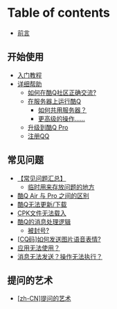 # Table of contents

* [前言](README.md)

## 开始使用 <a id="start-to-use"></a>

* [入门教程](start-to-use/im-noob.md)
* [详细帮助](start-to-use/morehelp/README.md)
  * [如何在酷Q社区正确交流?](start-to-use/morehelp/communication-in-cqc.md)
  * [在服务器上运行酷Q](start-to-use/morehelp/run-cq-on-server/README.md)
    * [如何共用服务器？](start-to-use/morehelp/run-cq-on-server/share-server.md)
    * [更高级的操作……](start-to-use/morehelp/run-cq-on-server/be-pro-on-server.md)
  * [升级到酷Q Pro](start-to-use/morehelp/upgrade-to-cqp.md)
  * [注册QQ](start-to-use/morehelp/sign-up-qq.md)

## 常见问题 <a id="q-and-a"></a>

* [【常见问题汇总】](q-and-a/urlqaa/README.md)
  * [临时用来存放问题的地方](q-and-a/urlqaa/lin-shi-yong-lai-cun-fang-wen-ti-de-di-fang.md)
* [酷Q Air 与 Pro 之间的区别](q-and-a/difference-bt-cqap.md)
* [酷Q无法更新/下载](q-and-a/cant-download.md)
* [CPK文件无法载入](q-and-a/cpk-cant-load.md)
* [酷Q的消息处理逻辑](q-and-a/priority/README.md)
  * [被封号?](q-and-a/priority/be-banned.md)
* [\[CQ码\]如何发送图片语音表情?](q-and-a/cqqode-set.md)
* [应用无法使用？](q-and-a/app-cant-use.md)
* [消息无法发送？操作无法执行？](q-and-a/sendmsg-error.md)

## 提问的艺术 <a id="how-to-ask-questions-the-smart-way"></a>

* [\[zh-CN\]提问的艺术](how-to-ask-questions-the-smart-way/zh-cn.md)

